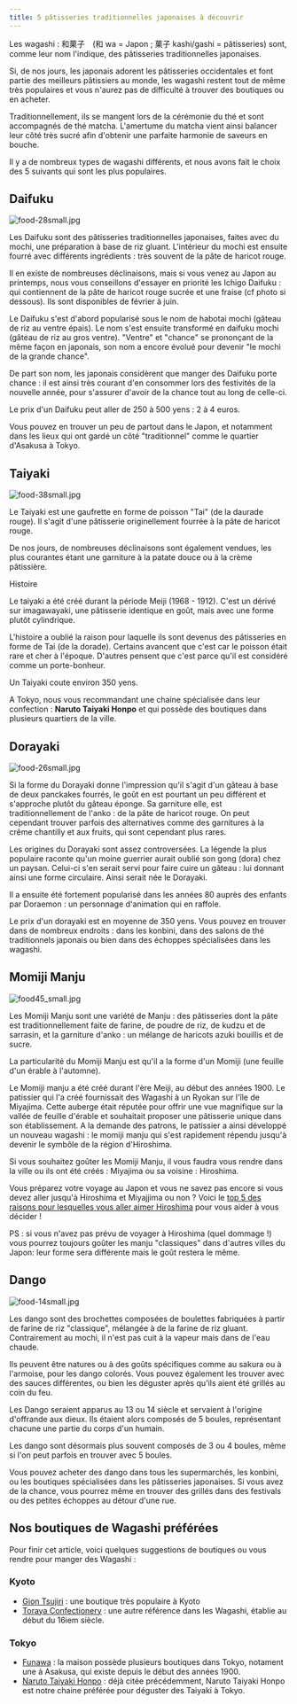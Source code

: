 ```yaml
---
title: 5 pâtisseries traditionnelles japonaises à découvrir
---
```


Les wagashi : 和菓子　(和 wa = Japon ; 菓子 kashi/gashi = pâtisseries) sont, comme leur nom l'indique, des pâtisseries traditionnelles japonaises.
<!--more-->

Si, de nos jours, les japonais adorent les pâtisseries occidentales et font partie des meilleurs pâtissiers au monde, les wagashi restent tout de même très populaires et vous n'aurez pas de difficulté à trouver des boutiques ou en acheter.

Traditionnellement, ils se mangent lors de la cérémonie du thé et sont accompagnés de thé matcha. L'amertume du matcha vient ainsi balancer leur côté très sucré afin d'obtenir une parfaite harmonie de saveurs en bouche.

Il y a de nombreux types de wagashi différents, et nous avons fait le choix des 5 suivants qui sont les plus populaires.  

## Daifuku

![food-28small.jpg](/images/food-28small.jpg)

Les Daifuku sont des pâtisseries traditionnelles japonaises, faites avec du mochi, une préparation à base de riz gluant. L'intérieur du mochi est ensuite fourré avec différents ingrédients : très souvent de la pâte de haricot rouge.

Il en existe de nombreuses déclinaisons, mais si vous venez au Japon au printemps, nous vous conseillons d'essayer en priorité les Ichigo Daifuku : qui contiennent de la pâte de haricot rouge sucrée et une fraise (cf photo si dessous). Ils sont disponibles de février à juin.

Le Daifuku s'est d'abord popularisé sous le nom de habotai mochi (gâteau de riz au ventre épais). Le nom s'est ensuite transformé en daifuku mochi (gâteau de riz au gros ventre). "Ventre" et "chance" se prononçant de la même façon en japonais, son nom a encore évolué pour devenir "le mochi de la grande chance".

De part son nom, les japonais considèrent que manger des Daifuku porte chance : il est ainsi très courant d'en consommer lors des festivités de la nouvelle année, pour s'assurer d'avoir de la chance tout au long de celle-ci.

Le prix d'un Daifuku peut aller de 250 à 500 yens : 2 à 4 euros.

Vous pouvez en trouver un peu de partout dans le Japon, et notamment dans les lieux qui ont gardé un côté "traditionnel" comme le quartier d'Asakusa à Tokyo.

## Taiyaki

![food-38small.jpg](/images/food-38small.jpg)

Le Taiyaki est une gaufrette en forme de poisson "Tai" (de la daurade rouge). Il s'agit d'une pâtisserie originellement fourrée à la pâte de haricot rouge.

De nos jours, de nombreuses déclinaisons sont également vendues, les plus courantes étant une garniture à la patate douce ou à la crème pâtissière.

Histoire

Le taiyaki a été créé durant la période Meiji (1968 - 1912). C'est un dérivé sur imagawayaki, une pâtisserie identique en goût, mais avec une forme plutôt cylindrique.

L'histoire a oublié la raison pour laquelle ils sont devenus des pâtisseries en forme de Tai (de la dorade). Certains avancent que c'est car le poisson était rare et cher à l'époque. D'autres pensent que c'est parce qu'il est considéré comme un porte-bonheur.

Un Taiyaki coute environ 350 yens.

A Tokyo, nous vous recommandant une chaine spécialisée dans leur confection : **Naruto Taiyaki Honpo** et qui possède des boutiques dans plusieurs quartiers de la ville.

## Dorayaki

![food-26small.jpg](/images/food-26small.jpg)

Si la forme du Dorayaki donne l'impression qu'il s'agit d'un gâteau à base de deux panckakes fourrés, le goût en est pourtant un peu différent et s'approche plutôt du gâteau éponge. Sa garniture elle, est traditionnellement de l'anko : de la pâte de haricot rouge. On peut cependant trouver parfois des alternatives comme des garnitures à la crême chantilly et aux fruits, qui sont cependant plus rares.

Les origines du Dorayaki sont assez controversées. La légende la plus populaire raconte qu'un moine guerrier aurait oublié son gong (dora) chez un paysan. Celui-ci s'en serait servi pour faire cuire un gâteau : lui donnant ainsi une forme circulaire. Ainsi serait née le Dorayaki.

Il a ensuite été fortement popularisé dans les années 80 auprès des enfants par Doraemon : un personnage d'animation qui en raffole.

Le prix d'un dorayaki est en moyenne de 350 yens. Vous pouvez en trouver dans de nombreux endroits : dans les konbini, dans des salons de thé traditionnels japonais ou bien dans des échoppes spécialisées dans les wagashi.

## Momiji Manju

![food45_small.jpg](/images/food45_small.jpg)

Les Momiji Manju sont une variété de Manju : des pâtisseries dont la pâte est traditionnellement faite de farine, de poudre de riz, de kudzu et de sarrasin, et la garniture d'anko : un mélange de haricots azuki bouillis et de sucre.

La particularité du Momiji Manju est qu'il a la forme d'un Momiji (une feuille d'un érable à l'automne).

Le Momiji manju a été créé durant l'ère Meiji, au début des années 1900. Le patissier qui l'a créé fournissait des Wagashi à un Ryokan sur l'île de Miyajima.  Cette auberge était réputée pour offrir une vue magnifique sur la vallée de feuille d'érable et souhaitait proposer une pâtisserie unique dans son établissement. A la demande des patrons, le patissier a ainsi développé un nouveau wagashi : le momiji manju qui s'est rapidement répendu jusqu'à devenir le symbôle de la région d'Hiroshima.

Si vous souhaitez goûter les Momiji Manju, il vous faudra vous rendre dans la ville ou ils ont été créés : Miyajima ou sa voisine : Hiroshima.

Vous préparez votre voyage au Japon et vous ne savez pas encore si vous devez aller jusqu'à Hiroshima et Miyajjima ou non ? Voici le [top 5 des raisons pour lesquelles vous aller aimer Hiroshima](/fr/home/blog/hiroshimameilleurevillejapon) pour vous aider à vous décider !

PS : si vous n'avez pas prévu de voyager à Hiroshima (quel dommage !) vous pourrez toujours goûter les manju "classiques" dans d'autres villes du Japon: leur forme sera différente mais le goût restera le même.

## Dango

![food-14small.jpg](/images/food-14small.jpg)

Les dango sont des brochettes composées de boulettes fabriquées à partir de farine de riz "classique", mélangée à de la farine de riz gluant. Contrairement au mochi, il n'est pas cuit à la vapeur mais dans de l'eau chaude.

Ils peuvent être natures ou à des goûts spécifiques comme au sakura ou à l'armoise, pour les dango colorés. Vous pouvez également les trouver avec des sauces différentes, ou bien les déguster après qu'ils aient été grillés au coin du feu.

Les Dango seraient apparus au 13 ou 14 siècle et servaient à l'origine d'offrande aux dieux. Ils étaient alors composés de 5 boules, représentant chacune une partie du corps d'un humain.

Les dango sont désormais plus souvent composés de 3 ou 4 boules, même si l'on peut parfois en trouver avec 5 boules.

Vous pouvez acheter des dango dans tous les supermarchés, les konbini, ou les boutiques spécialisées dans les pâtisseries japonaises. Si vous avez de la chance, vous pourrez même en trouver des grillés dans des festivals ou des petites échoppes au détour d'une rue.

## Nos boutiques de Wagashi préférées

Pour finir cet article, voici quelques suggestions de boutiques ou vous rendre pour manger des Wagashi :

### Kyoto

- [Gion Tsujiri](https://www.giontsujiri.co.jp/en/) : une boutique très populaire à Kyoto
- [Toraya Confectionery](https://global.toraya-group.co.jp/) : une autre référence dans les Wagashi, établie au début du 16iem siècle.

### Tokyo

- [Funawa](https://funawa.jp/) : la maison possède plusieurs boutiques dans Tokyo, notament une à Asakusa, qui existe depuis le début des années 1900.
- [Naruto Taiyaki Honpo](https://taiyaki.co.jp/) : déjà citée précédemment, Naruto Taiyaki Honpo est notre chaine préférée pour déguster des Taiyaki à Tokyo.

